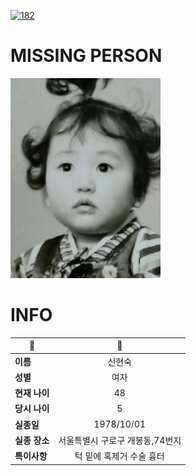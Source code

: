 [![182](https://img.shields.io/badge/%EC%8B%A4%EC%A2%85%EC%8B%A0%EA%B3%A0%EB%8A%94%20%EA%B5%AD%EB%B2%88%EC%97%86%EC%9D%B4-182-blue)](http://safe182.go.kr/index.do)

# MISSING PERSON

<img src="./missing_person.jpg">

# INFO

|🔑|💎|
|--|:--:|
|**이름**|신현숙|
|**성별**|여자|
|**현재 나이**|48|
|**당시 나이**|5|
|**실종일**|1978/10/01|
|**실종 장소**|서울특별시 구로구 개봉동,74번지|
|**특이사항**|턱 밑에 혹제거 수술 흉터|
